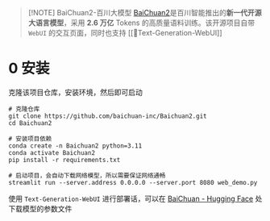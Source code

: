> [!NOTE] BaiChuan2-百川大模型
> [BaiChuan2](https://github.com/baichuan-inc/Baichuan2)是百川智能推出的**新一代开源大语言模型**，采用 **2.6 万亿** Tokens 的高质量语料训练。该开源项目自带 `WebUI` 的交互页面，同时也支持 [[📃Text-Generation-WebUI]]

# 0 安装

克隆该项目仓库，安装环境，然后即可启动

```shell
# 克隆仓库
git clone https://github.com/baichuan-inc/Baichuan2.git
cd Baichuan2

# 安装项目依赖
conda create -n Baichuan2 python=3.11
conda activate Baichuan2
pip install -r requirements.txt

# 启动项目，会自动下载网络模型，所以需要保证网络通畅
streamlit run --server.address 0.0.0.0 --server.port 8080 web_demo.py
```

使用 `Text-Generation-WebUI` 进行部署话，可以在 [BaiChuan - Hugging Face](https://huggingface.co/baichuan-inc) 处下载模型的参数文件
